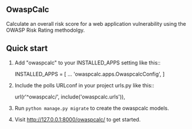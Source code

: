 OwaspCalc
-----------

Calculate an overall risk score for a web application vulnerability using the OWASP Risk Rating methodolgy.

Quick start
-----------

1. Add "owaspcalc" to your INSTALLED_APPS setting like this::

    INSTALLED_APPS = [
        ...
        'owaspcalc.apps.OwaspcalcConfig',
    ]

2. Include the polls URLconf in your project urls.py like this::

    url(r'^owaspcalc/', include('owaspcalc.urls')),

3. Run `python manage.py migrate` to create the owaspcalc models.


4. Visit http://127.0.0.1:8000/owaspcalc/ to get started.
